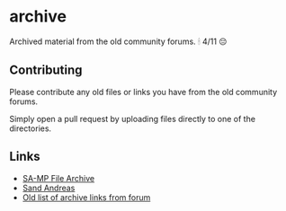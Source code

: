 # archive

Archived material from the old community forums. 🕯 4/11 😔

## Contributing

Please contribute any old files or links you have from the old community forums.

Simply open a pull request by uploading files directly to one of the directories.

## Links

* [SA-MP File Archive](https://github.com/Kirima2nd/SAMP-File-Archive)
* [Sand Andreas](https://archive.is/XYUpj)
* [Old list of archive links from forum](https://gist.github.com/Hual/44311083016e5e45d24bdb1943b42660)
